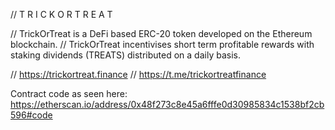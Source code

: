 // T R I C K   O R   T R E A T

// TrickOrTreat is a DeFi based ERC-20 token developed on the Ethereum blockchain. 
// TrickOrTreat incentivises short term profitable rewards with staking dividends (TREATS) distributed on a daily basis. 

// https://trickortreat.finance
// https://t.me/trickortreatfinance



Contract code as seen here:
https://etherscan.io/address/0x48f273c8e45a6fffe0d30985834c1538bf2cb596#code

